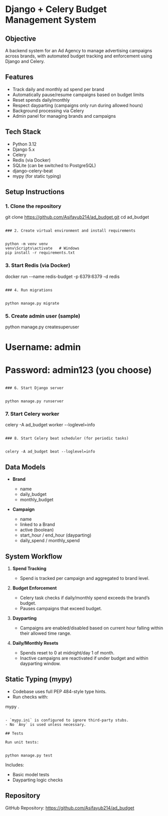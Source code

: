 # Django + Celery Budget Management System

## Objective

A backend system for an Ad Agency to manage advertising campaigns across brands, with automated budget tracking and enforcement using Django and Celery.

## Features

- Track daily and monthly ad spend per brand
- Automatically pause/resume campaigns based on budget limits
- Reset spends daily/monthly
- Respect dayparting (campaigns only run during allowed hours)
- Background processing via Celery
- Admin panel for managing brands and campaigns

## Tech Stack

- Python 3.12
- Django 5.x
- Celery
- Redis (via Docker)
- SQLite (can be switched to PostgreSQL)
- django-celery-beat
- mypy (for static typing)

## Setup Instructions

### 1. Clone the repository

 
git clone https://github.com/Asifayub214/ad_budget.git
cd ad_budget
```

### 2. Create virtual environment and install requirements

 
python -m venv venv
venv\Scripts\activate   # Windows
pip install -r requirements.txt
```

### 3. Start Redis (via Docker)

 
docker run --name redis-budget -p 6379:6379 -d redis
```

### 4. Run migrations

 
python manage.py migrate
```

### 5. Create admin user (sample)

 
python manage.py createsuperuser
# Username: admin
# Password: admin123 (you choose)
```

### 6. Start Django server

 
python manage.py runserver
```

### 7. Start Celery worker

 
celery -A ad_budget worker --loglevel=info
```

### 8. Start Celery beat scheduler (for periodic tasks)

 
celery -A ad_budget beat --loglevel=info
```

## Data Models

- **Brand**
  - name
  - daily_budget
  - monthly_budget

- **Campaign**
  - name
  - linked to a Brand
  - active (boolean)
  - start_hour / end_hour (dayparting)
  - daily_spend / monthly_spend

## System Workflow

1. **Spend Tracking**
   - Spend is tracked per campaign and aggregated to brand level.

2. **Budget Enforcement**
   - Celery task checks if daily/monthly spend exceeds the brand’s budget.
   - Pauses campaigns that exceed budget.

3. **Dayparting**
   - Campaigns are enabled/disabled based on current hour falling within their allowed time range.

4. **Daily/Monthly Resets**
   - Spends reset to 0 at midnight/day 1 of month.
   - Inactive campaigns are reactivated if under budget and within dayparting window.

## Static Typing (mypy)

- Codebase uses full PEP 484-style type hints.
- Run checks with:

 
mypy .
```

- `mypy.ini` is configured to ignore third-party stubs.
- No `Any` is used unless necessary.

## Tests

Run unit tests:

 
python manage.py test
```

Includes:
- Basic model tests
- Dayparting logic checks



## Repository

GitHub Repository: https://github.com/Asifayub214/ad_budget

